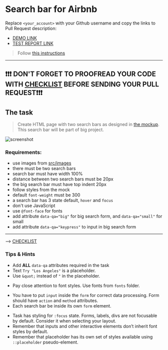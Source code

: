 # Search bar for Airbnb
Replace `<your_account>` with your Github username and copy the links to Pull Request description:
- [DEMO LINK](https://d-hubych.github.io/layout_search-bar-airbnb/)
- [TEST REPORT LINK](https://d-hubych.github.io/layout_search-bar-airbnb/report/html_report/)

> Follow [this instructions](https://mate-academy.github.io/layout_task-guideline/#how-to-solve-the-layout-tasks-on-github)

___

## ❗️❗️❗️ DON'T FORGET TO PROOFREAD YOUR CODE WITH [CHECKLIST](https://github.com/mate-academy/layout_search-bar-airbnb/blob/master/checklist.md) BEFORE SENDING YOUR PULL REQUEST❗️❗️❗️

## The task
> Create HTML page with two search bars as designed in [the mockup](https://www.figma.com/file/kf3AWulK9elrNk34wtpjPw/Airbnb-Search-bar?node-id=0%3A1). This search bar will be part of big project.

![screenshot](./references/search-bar-example.png)

### Requirements:
+ use images from [src/images](src/images)
+ there must be two search bars
+ search bar must have width 100%
+ distance between two search bars must be 20px
+ the big search bar must have top indent 20px
+ follow styles from the mock
+ default `font-weight` must be 300
+ a search bar has 3 state default, `hover` and `focus`
+ don't use JavaScript
+ use `@font-face` for fonts
+ add attribute `data-qa="big"` for big search form, and `data-qa="small"` for small
+ add attribute `data-qa="keypress"` to input in big search form
---
--> [CHECKLIST](https://github.com/mate-academy/layout_search-bar-airbnb/blob/master/checklist.md)

### Tips & Hints
+ Add **ALL** `data-qa` attributes required in the task
+ Text `Try "Los Angeles"` is a placeholder.
+ Use `&quot;` instead of `"` in the placeholder.
- Pay close attention to font styles. Use fonts from `fonts` folder.
+ You have to put `input` inside the `form` for correct data processing. Form should have `action` and `method`
attributes.
+ Each search bar be inside its own `form` element.
- Task has styling for `:focus` state. Forms, labels, divs are not focusable by default. Consider it when selecting your
layout.
- Remember that inputs and other interactive elements don’t inherit font styles by default.
- Remember that placeholder has its own set of styles available using `::placeholder` pseudo-element.



